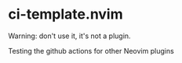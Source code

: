# ci-template.nvim

Warning: don't use it, it's not a plugin.

Testing the github actions for other Neovim plugins
